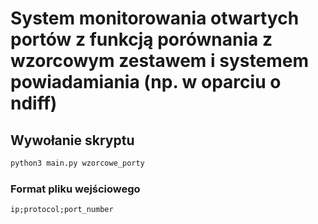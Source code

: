 # System monitorowania otwartych portów z funkcją porównania z wzorcowym zestawem i systemem powiadamiania (np. w oparciu o ndiff)

## Wywołanie skryptu

```bash
python3 main.py wzorcowe_porty
```

### Format pliku wejściowego

`ip;protocol;port_number`
